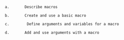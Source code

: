
     a.       Describe macros
     
     b.       Create and use a basic macro
     
     c.        Define arguments and variables for a macro
     
     d.       Add and use arguments with a macro
